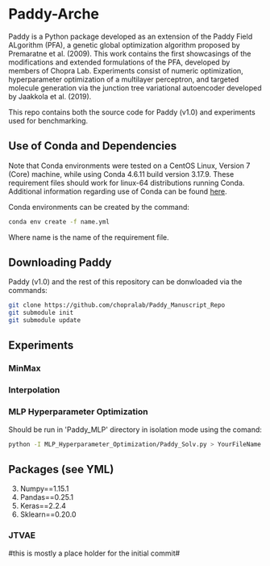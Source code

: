 # Paddy-Arche

Paddy is a Python package developed as an extension of the Paddy Field ALgorithm (PFA), a genetic global optimization algorithm proposed by Premaratne et al. (2009).  This work contains the first showcasings of the modifications and extended formulations of the PFA, developed by members of Chopra Lab.  Experiments consist of numeric optimization, hyperparameter optimization of a multilayer perceptron, and targeted molecule generation via the junction tree variational autoencoder developed by Jaakkola et al. (2019).

This repo contains both the source code for Paddy (v1.0) and experiments used for benchmarking.

## Use of Conda and Dependencies

Note that Conda environments were tested on a CentOS Linux, Version 7 (Core) machine, while using Conda 4.6.11 build version 3.17.9.  These requirement files should work for linux-64 distributions running Conda.  Additional information regarding use of Conda can be found [here](https://docs.conda.io/projects/conda/en/latest/_downloads/843d9e0198f2a193a3484886fa28163c/conda-cheatsheet.pdf). 

Conda environments can be created by the command:
```bash
conda env create -f name.yml
```
Where name is the name of the requirement file.

## Downloading Paddy

Paddy (v1.0) and the rest of this repository can be donwloaded via the commands:

```bash
git clone https://github.com/chopralab/Paddy_Manuscript_Repo
git submodule init
git submodule update
```

## Experiments
### MinMax


### Interpolation

### MLP Hyperparameter Optimization

Should be run in 'Paddy_MLP' directory in isolation mode using the comand:

```bash
python -I MLP_Hyperparameter_Optimization/Paddy_Solv.py > YourFileName.txt 
```

## Packages (see YML)

3) Numpy==1.15.1
4) Pandas==0.25.1
5) Keras==2.2.4
6) Sklearn==0.20.0

### JTVAE


#this is mostly a place holder for the initial commit#

